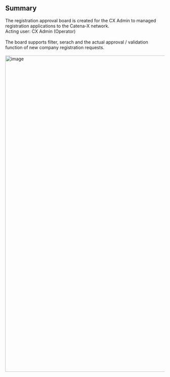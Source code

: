 ## Summary

The registration approval board is created for the CX Admin to managed registration applications to the Catena-X network.
<br>
Acting user: CX Admin (Operator)
<br>
<br>
The board supports filter, serach and the actual approval / validation function of new company registration requests.
<br>
<br>
<img width="1000" alt="image" src="https://user-images.githubusercontent.com/94133633/210287568-1591aba6-2f12-4b11-bf12-4ceba24af1aa.png">
